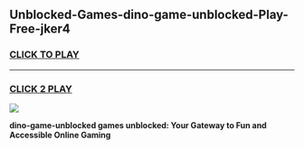 
## Unblocked-Games-dino-game-unblocked-Play-Free-jker4
<h3>
<a href="https://premium76.site?title=dino-game-unblocked&ref=21A">CLICK TO PLAY</a></h3>
<hr>

<h3>
<a href="https://premium76.site?title=dino-game-unblocked&ref=21A">CLICK 2 PLAY</a>
  
</h3>

<a href="https://premium76.site?title=dino-game-unblocked&ref=21A"><img src="https://clearcache.store/games.png"></a>


**dino-game-unblocked games unblocked: Your Gateway to Fun and Accessible Online Gaming**
